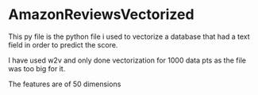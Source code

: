# AmazonReviewsVectorized

This py file is the python file i used to vectorize a database that had a text field in order to predict the score.

I have used w2v and only done vectorization for 1000 data pts as the file was too big for it.

The features are of 50 dimensions
